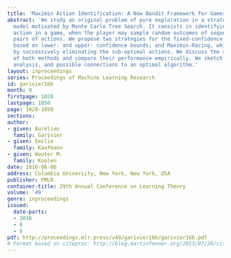 ```yaml
---
title: 'Maximin Action Identification: A New Bandit Framework for Games'
abstract: 'We study an original problem of pure exploration in a strategic bandit
  model motivated by Monte Carlo Tree Search. It consists in identifying the best
  action in a game, when the player may sample random outcomes of sequentially chosen
  pairs of actions. We propose two strategies for the fixed-confidence setting: Maximin-LUCB,
  based on lower- and upper- confidence bounds; and Maximin-Racing, which operates
  by successively eliminating the sub-optimal actions. We discuss the sample complexity
  of both methods and compare their performance empirically. We sketch a lower bound
  analysis, and possible connections to an optimal algorithm.'
layout: inproceedings
series: Proceedings of Machine Learning Research
id: garivier16b
month: 0
firstpage: 1028
lastpage: 1050
page: 1028-1050
sections: 
author:
- given: Aurélien
  family: Garivier
- given: Emilie
  family: Kaufmann
- given: Wouter M.
  family: Koolen
date: 2016-06-06
address: Columbia University, New York, New York, USA
publisher: PMLR
container-title: 29th Annual Conference on Learning Theory
volume: '49'
genre: inproceedings
issued:
  date-parts:
  - 2016
  - 6
  - 6
pdf: http://proceedings.mlr.press/v49/garivier16b/garivier16b.pdf
# Format based on citeproc: http://blog.martinfenner.org/2013/07/30/citeproc-yaml-for-bibliographies/
---
```

